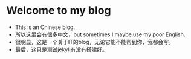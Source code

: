 # Welcome to my blog
 
* This is an Chinese blog.
* 所以这里会有很多中文，but sometimes I maybe use my poor English.
* 很明显，这是一个关于IT的blog，无论它能不能帮到你，我都会写。
* 最后，这只是测试jekyll有没有搭建好。